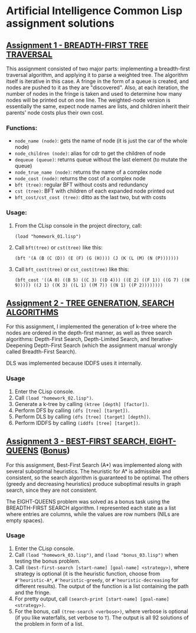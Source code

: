 # Artificial Intelligence Common Lisp assignment solutions

## [Assignment 1 - BREADTH-FIRST TREE TRAVERSAL](homework_01.lisp)

This assignment consisted of two major parts: implementing a breadth-first traversal algorithm, and applying it to parse a weighted tree.
The algorithm itself is iterative in this case. A fringe in the form of a queue is created, and nodes are pushed to it as they are "discovered".
Also, at each iteration, the number of nodes in the fringe is taken and used to determine how many nodes will be printed out on one line.
The weighted-node version is essentially the same, expect node names are lists, and children inherit their parents' node costs plus their own cost.

### Functions:
- `node_name (node)`: gets the name of node (it is just the car of the whole node)
- `node_children (node)`: alias for cdr to get the children of node
- `dequeue (queue)`: returns queue without the last element (to mutate the queue)
- `node_true_name (node)`: returns the name of a complex node
- `node_cost (node)`: returns the cost of a complex node
- `bft (tree)`: regular BFT without costs and redundancy
- `cst (tree)`: BFT with children of each expanded node printed out
- `bft_cost/cst_cost (tree)`: ditto as the last two, but with costs

### Usage:
1. From the CLisp console in the project directory, call:
    ```
    (load "homework_01.lisp")
    ```

2. Call `bft(tree)` or `cst(tree)` like this:
    ```
    (bft '(A (B (C (D)) (E (F) (G (H)))) (J (K (L (M) (N (P)))))))
    ```

3. Call `bft_cost(tree)` or `cst_cost(tree)` like this:
    ```
    (bft_cost '((A 0) ((B 5) ((C 3) ((D 4))) ((E 2) ((F 1)) ((G 7) ((H 9))))) ((J 1) ((K 3) ((L 1) ((M 7)) ((N 1) ((P 2))))))))
    ```

## [Assignment 2 - TREE GENERATION, SEARCH ALGORITHMS](homework_02.lisp)

For this assignment, I implemented the generation of k-tree where the nodes are ordered in the depth-first manner, as well as three search algorithms: Depth-First Search, Depth-Limited Search, and Iterative-Deepening Depth-First Search (which the assignment manual wrongly called Breadth-First Search).

DLS was implemented because IDDFS uses it internally.

### Usage

1. Enter the CLisp console.
2. Call `(load "homework_02.lisp")`.
3. Generate a k-tree by calling `(ktree [depth] [factor])`.
4. Perform DFS by calling `(dfs [tree] [target])`.
5. Perform DLS by calling `(dfs [tree] [target] [depth])`.
6. Perform IDDFS by calling `(iddfs [tree] [target])`.

## [Assignment 3 - BEST-FIRST SEARCH, EIGHT-QUEENS](homework_03.lisp) ([Bonus](bonus_03.lisp))

For this assignment, Best-First Search (A*) was implemented along with several suboptimal heuristics. The heuristic for A* is admissible and consistent, so the search algorithm is guaranteed to be optimal. The others (greedy and decreasing heuristics) produce suboptimal results in graph search, since they are not consistent.

The EIGHT-QUEENS problem was solved as a bonus task using the BREADTH-FIRST SEARCH algorithm. I represented each state as a list where entries are columns, while the values are row numbers (NILs are empty spaces).

### Usage

1. Enter the CLisp console.
2. Call `(load "homework_03.lisp")`, and `(load "bonus_03.lisp")` when testing the bonus problem.
3. Call `(best-first-search [start-name] [goal-name] <strategy>)`, where strategy is optional (it is the heuristic function, choose from `#'heuristic-A*`, `#'heuristic-greedy`, or `#'heuristic-decreasing` for different results). The output of the function is a list containing the path and the fringe.
4. For pretty output, call `(search-print [start-name] [goal-name] <strategy>)`.
5. For the bonus, call `(tree-search <verbose>)`, where verbose is optional (if you like waterfalls, set verbose to `T`). The output is all 92 solutions of the problem in form of a list.